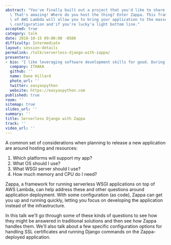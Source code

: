 ```yaml
---
abstract: "You've finally built out a project that you'd like to share with the world.\
  \ That's amazing! Where do you host the thing? Enter Zappa. This framework on top\
  \ of AWS Lambda will allow you to bring your application to the masses with a light\
  \ configuration and'if you're lucky'a light bottom line."
accepted: true
category: talk
date: 2018-10-15 09:00:00 -0500
difficulty: Intermediate
layout: session-details
permalink: /talk/serverless-django-with-zappa/
presenters:
- bio: "I like leveraging software development skills for good. During my short career I've had a chance to work in the fields of counterterrorism, cancer research, and education. I'm an unrepentant foodie'read more at the upcoming [Piquant](https://piquantmag.com/about) if you like. [I made an album](https://www.littleleviathan.com) once and [I make fashion and portraiture photography](https://www.danehillard.com) here and there."
  company: ITHAKA
  github: ''
  name: Dane Hillard
  photo_url: ''
  twitter: easyaspython
  website: https://easyaspython.com
published: true
room: ''
sitemap: true
slides_url: ''
summary: ''
title: Serverless Django with Zappa
track: ''
video_url: ''
---
```


A common set of considerations when planning to release a new application are around hosting and resources:

1. Which platforms will support my app?
1. What OS should I use?
1. What WSGI server should I use?
1. How much memory and CPU do I need?

Zappa, a framework for running serverless WSGI applications on top of AWS Lambda, can help address these and other questions around application deployment. With some configuration (as code), Zappa can get you up and running quickly, letting you focus on developing the application instead of the infrastructure.

In this talk we'll go through some of these kinds of questions to see how they might be answered in traditional solutions and then see how Zappa handles them. We'll also talk about a few specific configuration options for handling SSL certificates and running Django commands on the Zappa-deployed application.
